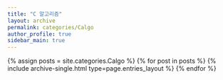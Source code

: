 ```yaml
---
title: "C 알고리즘"
layout: archive
permalink: categories/Calgo
author_profile: true
sidebar_main: true
---
```



{% assign posts = site.categories.Calgo %}
{% for post in posts %} {% include archive-single.html type=page.entries_layout %} {% endfor %}

